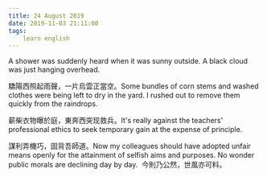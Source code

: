 ```yaml
---
title: 24 August 2019
date: 2019-11-03 21:11:00
tags:
    learn english
---
```

A shower was suddenly heard when it was
sunny outside. A black cloud was just hanging overhead. 

驕陽西照起雨聲，一片烏雲正當空。Some bundles of corn stems and washed
clothes were being left to dry in the yard. I rushed out to remove them quickly
from the raindrops. 

薪柴衣物曝於庭，東奔西突现救兵。It's really against the teachers' professional ethics
to seek temporary gain at the expense of principle. 

謀利弄機巧，固背吾師道。Now my colleagues should have adopted
unfair means openly for the attainment of selfish aims and purposes. No wonder public
morals are declining day by day.  今則乃公然，世風亦可料。